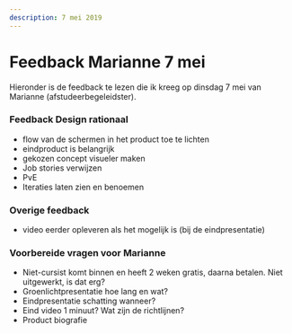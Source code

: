 ```yaml
---
description: 7 mei 2019
---
```


# Feedback Marianne 7 mei

Hieronder is de feedback te lezen die ik kreeg op dinsdag 7 mei van Marianne \(afstudeerbegeleidster\).

### Feedback Design rationaal

* flow van de schermen in het product toe te lichten 
* eindproduct is belangrijk
* gekozen concept visueler maken
* Job stories verwijzen
* PvE
* Iteraties laten zien en benoemen

### Overige feedback

* video eerder opleveren als het mogelijk is \(bij de eindpresentatie\)

### Voorbereide vragen voor Marianne

* Niet-cursist komt binnen en heeft 2 weken gratis, daarna betalen. Niet uitgewerkt, is dat erg?
* Groenlichtpresentatie hoe lang en wat?
* Eindpresentatie schatting wanneer?
* Eind video 1 minuut? Wat zijn de richtlijnen?
* Product biografie

